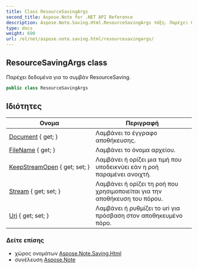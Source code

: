 ```yaml
---
title: Class ResourceSavingArgs
second_title: Aspose.Note for .NET API Reference
description: Aspose.Note.Saving.Html.ResourceSavingArgs τάξη. Παρέχει δεδομένα για το συμβάν ResourceSaving.
type: docs
weight: 690
url: /el/net/aspose.note.saving.html/resourcesavingargs/
---
```

## ResourceSavingArgs class

Παρέχει δεδομένα για το συμβάν ResourceSaving.

```csharp
public class ResourceSavingArgs
```

## Ιδιότητες

| Ονομα | Περιγραφή |
| --- | --- |
| [Document](../../aspose.note.saving.html/resourcesavingargs/document/) { get; } | Λαμβάνει το έγγραφο αποθήκευσης. |
| [FileName](../../aspose.note.saving.html/resourcesavingargs/filename/) { get; } | Λαμβάνει το όνομα αρχείου. |
| [KeepStreamOpen](../../aspose.note.saving.html/resourcesavingargs/keepstreamopen/) { get; set; } | Λαμβάνει ή ορίζει μια τιμή που υποδεικνύει εάν η ροή παραμένει ανοιχτή. |
| [Stream](../../aspose.note.saving.html/resourcesavingargs/stream/) { get; set; } | Λαμβάνει ή ορίζει τη ροή που χρησιμοποιείται για την αποθήκευση του πόρου. |
| [Uri](../../aspose.note.saving.html/resourcesavingargs/uri/) { get; set; } | Λαμβάνει ή ρυθμίζει το uri για πρόσβαση στον αποθηκευμένο πόρο. |

### Δείτε επίσης

* χώρος ονομάτων [Aspose.Note.Saving.Html](../../aspose.note.saving.html/)
* συνέλευση [Aspose.Note](../../)


